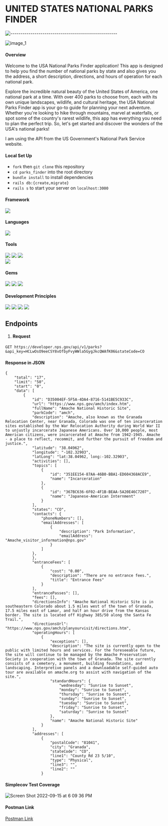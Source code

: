 # UNITED STATES NATIONAL PARKS FINDER
![-----------------------------------------------------](https://raw.githubusercontent.com/andreasbm/readme/master/assets/lines/rainbow.png)

![image_1](https://user-images.githubusercontent.com/83252572/233377821-faeb2f79-c221-42c2-9cc8-cfa97100e0a8.jpeg)


#### Overview
Welcome to the USA National Parks Finder application! This app is designed to help you find the number of national parks by state and also gives you the address, a short description, directions, and hours of operation for each national park.

Explore the incredible natural beauty of the United States of America, one national park at a time. With over 400 parks to choose from, each with its own unique landscapes, wildlife, and cultural heritage, the USA National Parks Finder app is your go-to guide for planning your next adventure. Whether you're looking to hike through mountains, marvel at waterfalls, or spot some of the country's rarest wildlife, this app has everything you need to plan the perfect trip. So, let's get started and discover the wonders of the USA's national parks!

I am using the API from the US Government's National Park Service website.


#### Local Set Up
- `fork` then `git clone` this repository
- `cd parks_finder` into the root directory
- `bundle install` to install dependencies
- `rails db:{create,migrate}`
- `rails s` to start your server on `localhost:3000`

#### Framework
<p>
  <img src="https://img.shields.io/badge/Ruby%20On%20Rails-b81818.svg?&style=flat&logo=rubyonrails&logoColor=white" />
</p>

#### Languages
<p>
  <img src="https://img.shields.io/badge/Ruby-CC0000.svg?&style=flaste&logo=ruby&logoColor=white" />
</p>

#### Tools
<p>
  <img src="https://img.shields.io/badge/Visual%20Studio%20Code-0078d7.svg?style=for-the-badge&logo=visual-studio-code&logoColor=white)" />  
  <img src="https://img.shields.io/badge/Git-F05032.svg?&style=flaste&logo=git&logoColor=white" />
  <img src="https://img.shields.io/badge/GitHub-181717.svg?&style=flaste&logo=github&logoColor=white" />
  </br>
  <img src="https://img.shields.io/badge/Postman-FF6E4F.svg?&style=flat&logo=postman&logoColor=white" />
  
</p>

#### Gems
<p>
  <img src="https://img.shields.io/badge/rspec--rails-b81818.svg?&style=flaste&logo=rubygems&logoColor=white" />
  <img src="https://img.shields.io/badge/pry-b81818.svg?&style=flaste&logo=rubygems&logoColor=white" />  
  <img src="https://img.shields.io/badge/simplecov-b81818.svg?&style=flaste&logo=rubygems&logoColor=white" />  
</p>

#### Development Principles
<p>
  <img src="https://img.shields.io/badge/OOP-b81818.svg?&style=flaste&logo=OOP&logoColor=white" />
  <img src="https://img.shields.io/badge/TDD-b87818.svg?&style=flaste&logo=TDD&logoColor=white" />
  <img src="https://img.shields.io/badge/MVC-b8b018.svg?&style=flaste&logo=MVC&logoColor=white" />
  <img src="https://img.shields.io/badge/REST-33b818.svg?&style=flaste&logo=REST&logoColor=white" />  
</p>

## Endpoints

1)   #### Request
`GET https://developer.nps.gov/api/v1/parks?&api_key=HCLwOsO9eeCSY8vOfbyFvyWWla5GygJkcQWAfK06&stateCode=CO`

#### Response in JSON
```
{
    "total": "17",
    "limit": "50",
    "start": "0",
    "data": [
        {
            "id": "D35004EF-5F5A-4DA4-8716-5141BE5C933C",
            "url": "https://www.nps.gov/amch/index.htm",
            "fullName": "Amache National Historic Site",
            "parkCode": "amch",
            "description": "Amache, also known as the Granada Relocation Center, near Granada, Colorado was one of ten incarceration sites established by the War Relocation Authority during World War II to unjustly incarcerate Japanese Americans. Over 10,000 people, most American citizens, were incarcerated at Amache from 1942-1945. Amache - a place to reflect, recommit, and further the pursuit of freedom and justice.",
            "latitude": "38.04962",
            "longitude": "-102.32903",
            "latLong": "lat:38.04962, long:-102.32903",
            "activities": [],
            "topics": [
                {
                    "id": "351EE154-87AA-46B0-BBA1-ED604368ACE9",
                    "name": "Incarceration"
                },
                {
                    "id": "367BC636-6F02-4F1B-BEAA-5A20E46C7207",
                    "name": "Japanese-American Internment"
                }
            ],
            "states": "CO",
            "contacts": {
                "phoneNumbers": [],
                "emailAddresses": [
                    {
                        "description": "Park Information",
                        "emailAddress": "Amache_visitor_information@nps.gov"
                    }
                ]
            },
            },
            "entranceFees": [
                {
                    "cost": "0.00",
                    "description": "There are no entrance fees.",
                    "title": "Entrance Fees"
                }
            ],
            "entrancePasses": [],
            "fees": [],
            "directionsInfo": "Amache National Historic Site is in southeastern Colorado about 1.5 miles west of the town of Granada, 17.5 miles east of Lamar, and half an hour drive from the Kansas border. The site is located off Highway 385/50 along the Santa Fe Trail.",
            "directionsUrl": "https://www.nps.gov/amch/planyourvisit/directions.htm",
            "operatingHours": [
                {
                    "exceptions": [],
                    "description": "The site is currently open to the public with limited hours and services. For the foreseeable future, the site will continue to be managed by the Amache Preservation Society in cooperation with the town of Granada. The site currently consists of a cemetery, a monument, building foundations, and landscaping. Interpretive panels and a downloadable self-guided auto tour are available on amache.org to assist with navigation of the site.",
                    "standardHours": {
                        "wednesday": "Sunrise to Sunset",
                        "monday": "Sunrise to Sunset",
                        "thursday": "Sunrise to Sunset",
                        "sunday": "Sunrise to Sunset",
                        "tuesday": "Sunrise to Sunset",
                        "friday": "Sunrise to Sunset",
                        "saturday": "Sunrise to Sunset"
                    },
                    "name": "Amache National Historic Site"
                }
            ],
            "addresses": [
                {
                    "postalCode": "81041",
                    "city": "Granada",
                    "stateCode": "CO",
                    "line1": "County Rd 23 5/10",
                    "type": "Physical",
                    "line3": "",
                    "line2": ""
                }
```


#### Simplecov Test Coverage

![Screen Shot 2022-09-15 at 6 09 36 PM](https://user-images.githubusercontent.com/83252572/190530007-3323e223-a83c-4e58-86e6-086d5672c84c.png)

#### Postman Link

[Postman Link](https://api.postman.com/collections/20100024-aaca830e-96a3-4659-a525-6e6d685bdde9?access_key=PMAT-01GYFFE70BZ9R8GAESPYFAP7GT)

